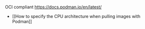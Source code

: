 OCI compliant 
https://docs.podman.io/en/latest/

- [[How to specify the CPU architecture when pulling images with Podman]]
